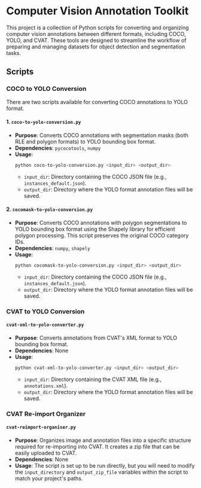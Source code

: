 # Computer Vision Annotation Toolkit

This project is a collection of Python scripts for converting and organizing computer vision annotations between different formats, including COCO, YOLO, and CVAT. These tools are designed to streamline the workflow of preparing and managing datasets for object detection and segmentation tasks.

## Scripts

### COCO to YOLO Conversion

There are two scripts available for converting COCO annotations to YOLO format.

#### 1. `coco-to-yolo-conversion.py`

*   **Purpose**: Converts COCO annotations with segmentation masks (both RLE and polygon formats) to YOLO bounding box format.
*   **Dependencies**: `pycocotools`, `numpy`
*   **Usage**:
    ```bash
    python coco-to-yolo-conversion.py <input_dir> <output_dir>
    ```
    *   `input_dir`: Directory containing the COCO JSON file (e.g., `instances_default.json`).
    *   `output_dir`: Directory where the YOLO format annotation files will be saved.

#### 2. `cocomask-to-yolo-conversion.py`

*   **Purpose**: Converts COCO annotations with polygon segmentations to YOLO bounding box format using the Shapely library for efficient polygon processing. This script preserves the original COCO category IDs.
*   **Dependencies**: `numpy`, `shapely`
*   **Usage**:
    ```bash
    python cocomask-to-yolo-conversion.py <input_dir> <output_dir>
    ```
    *   `input_dir`: Directory containing the COCO JSON file (e.g., `instances_default.json`).
    *   `output_dir`: Directory where the YOLO format annotation files will be saved.

### CVAT to YOLO Conversion

#### `cvat-xml-to-yolo-converter.py`

*   **Purpose**: Converts annotations from CVAT's XML format to YOLO bounding box format.
*   **Dependencies**: None
*   **Usage**:
    ```bash
    python cvat-xml-to-yolo-converter.py <input_dir> <output_dir>
    ```
    *   `input_dir`: Directory containing the CVAT XML file (e.g., `annotations.xml`).
    *   `output_dir`: Directory where the YOLO format annotation files will be saved.

### CVAT Re-import Organizer

#### `cvat-reimport-organiser.py`

*   **Purpose**: Organizes image and annotation files into a specific structure required for re-importing into CVAT. It creates a zip file that can be easily uploaded to CVAT.
*   **Dependencies**: None
*   **Usage**:
    The script is set up to be run directly, but you will need to modify the `input_directory` and `output_zip_file` variables within the script to match your project's paths.
